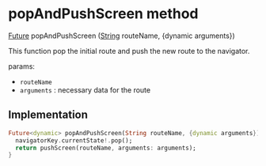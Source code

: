 


# popAndPushScreen method








[Future](https://api.flutter.dev/flutter/dart-async/Future-class.html) popAndPushScreen
([String](https://api.flutter.dev/flutter/dart-core/String-class.html) routeName, {dynamic arguments})





<p>This function pop the initial route and push the new route to the navigator.</p>
<p>params:</p>
<ul>
<li><code>routeName</code></li>
<li><code>arguments</code> : necessary data for the route</li>
</ul>



## Implementation

```dart
Future<dynamic> popAndPushScreen(String routeName, {dynamic arguments}) {
  navigatorKey.currentState!.pop();
  return pushScreen(routeName, arguments: arguments);
}
```







